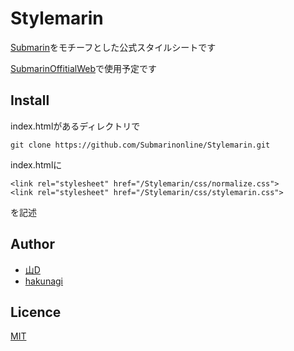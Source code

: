 # Stylemarin
[Submarin](https://submarin.online)をモチーフとした公式スタイルシートです

[SubmarinOffitialWeb](https://about.submarin.online)で使用予定です

## Install
index.htmlがあるディレクトリで
```
git clone https://github.com/Submarinonline/Stylemarin.git
```
index.htmlに
```
<link rel="stylesheet" href="/Stylemarin/css/normalize.css">
<link rel="stylesheet" href="/Stylemarin/css/stylemarin.css">
```
を記述

## Author
* [山D](https://github.com/yamad-linuxer)
* [hakunagi](https://github.com/hakunagi)


## Licence

[MIT](https://github.com/hakunagi/Cielo-Discord-bot/blob/master/LICENSE)
